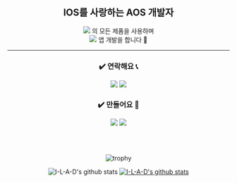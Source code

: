 <div align="center">


## IOS를 사랑하는 AOS 개발자
<a href="#" target="_blank"><img src="https://img.shields.io/badge/APPLE-000000?style=flat-square&logo=apple&logoColor=white"/></a>
의 모든 제품을 사용하며<br>
<a href="#" target="_blank"><img src="https://img.shields.io/badge/ANDROID-3DDC84?style=flat-square&logo=android&logoColor=white"/></a>
앱 개발을 합니다 🥴 <br>

- - -


### ✔️ 연락해요 📞
<a href="https://open.kakao.com/o/sTgFButd"><img src="https://img.shields.io/badge/kakao-FFCD00?style=for-the-badge&logo=kakao&logoColor=black"/></a>
<a href="mailto:ye_s_jin@naver.com"><img src="https://img.shields.io/badge/gmail-EA4335?style=for-the-badge&logo=gmail&logoColor=white"/></a>

### ✔️ 만들어요 🔖
<a href="https://devziner.tistory.com"><img src="https://img.shields.io/badge/blog-white?style=for-the-badge&logo=kakao&logoColor=black"/></a>
<a href="https://www.youtube.com/channel/UC-Afy8KGoupvJ_Bod3Sr51g"><img src="https://img.shields.io/badge/youtube-FF0000?style=for-the-badge&logo=youtube&logoColor=white"/></a><br>

<br>
<br>

![trophy](https://github-profile-trophy.vercel.app/?username=I-L-A-D)

![I-L-A-D's github stats](https://github-readme-stats.vercel.app/api?username=I-L-A-D&show_icons=true)
[![I-L-A-D's github stats](https://github-readme-stats.vercel.app/api/top-langs/?username=I-L-A-D&show_icons=true&hide_border=true&title_color=004386&icon_color=004386&layout=compact)](https://github.com/I-L-A-D)

<!-- <a href="[1. 연결하고싶은 사이트 url]" target="_blank"><img src="https://img.shields.io/badge/[2. 등록하려는 이름]-[3. #을 뺀 나머지 색깔코드]?style=flat-square&logo=[4. 로고명(아이콘명)]&logoColor=white"/></a>
 -->
<!--
**I-L-A-D/I-L-A-D** is a ✨ _special_ ✨ repository because its `README.md` (this file) appears on your GitHub profile.

Here are some ideas to get you started:

- 🔭 I’m currently working on ...
- 🌱 I’m currently learning ...
- 👯 I’m looking to collaborate on ...
- 🤔 I’m looking for help with ...
- 💬 Ask me about ...
- 📫 How to reach me: ...
- 😄 Pronouns: ...
- ⚡ Fun fact: ...
-->


</div>